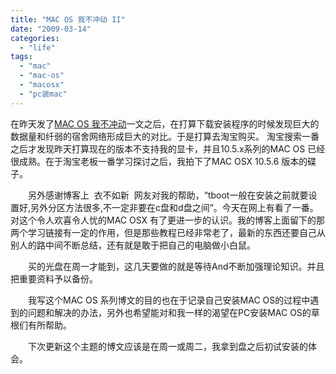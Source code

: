```yaml
---
title: "MAC OS 我不冲动 II"
date: "2009-03-14"
categories: 
  - "life"
tags: 
  - "mac"
  - "mac-os"
  - "macosx"
  - "pc装mac"
---
```


在昨天发了[MAC OS 我不冲动](http://blog.natt.cc/index.php/archives/372 "Permanent Link to MAC OS 我不冲动")一文之后，在打算下载安装程序的时候发现巨大的数据量和纤弱的宿舍网络形成巨大的对比。于是打算去淘宝购买。 淘宝搜索一番之后才发现昨天打算现在的版本不支持我的显卡，并且10.5.x系列的MAC OS 已经很成熟。在于淘宝老板一番学习探讨之后，我拍下了MAC OSX 10.5.6 版本的碟子。

　　另外感谢博客上  衣不如新  网友对我的帮助，“tboot一般在安装之前就要设置好,另外分区方法很多,不一定非要在c盘和d盘之间”。今天在网上有看了一番。对这个令人欢喜令人忧的MAC OSX 有了更进一步的认识。我的博客上面留下的那两个学习链接有一定的作用，但是那些教程已经非常老了，最新的东西还要自己从别人的路中间不断总结，还有就是敢于把自己的电脑做小白鼠。

　　买的光盘在周一才能到，这几天要做的就是等待And不断加强理论知识。并且把重要资料予以备份。

　　我写这个MAC OS 系列博文的目的也在于记录自己安装MAC OS的过程中遇到的问题和解决的办法，另外也希望能对和我一样的渴望在PC安装MAC OS的草根们有所帮助。

　　下次更新这个主题的博文应该是在周一或周二，我拿到盘之后初试安装的体会。
